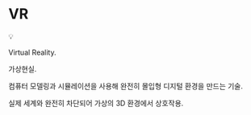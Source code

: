 # VR

<aside>
💡

Virtual Reality.

가상현실.

컴퓨터 모델링과 시뮬레이션을 사용해 완전히 몰입형 디지털 환경을 만드는 기술.

실제 세계와 완전히 차단되어 가상의 3D 환경에서 상호작용.

</aside>